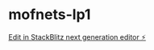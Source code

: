 # mofnets-lp1

[Edit in StackBlitz next generation editor ⚡️](https://stackblitz.com/~/github.com/washoidevelop/mofnets-lp1)
